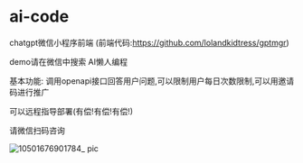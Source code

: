 # ai-code
chatgpt微信小程序前端  (前端代码:https://github.com/lolandkidtress/gptmgr)

demo请在微信中搜索 AI懒人编程

基本功能: 
调用openapi接口回答用户问题,可以限制用户每日次数限制,可以用邀请码进行推广

可以远程指导部署(有偿!有偿!有偿!)

请微信扫码咨询

![10501676901784_ pic](https://user-images.githubusercontent.com/3366494/220135103-2ca2fdf3-cf75-410d-a7c7-0c3e466c62f3.jpg)
